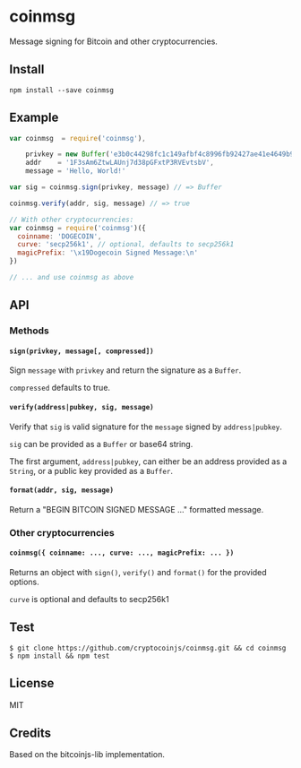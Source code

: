 coinmsg
=======

Message signing for Bitcoin and other cryptocurrencies.

Install
-------

    npm install --save coinmsg

Example
-------

```js
var coinmsg  = require('coinmsg'),

    privkey = new Buffer('e3b0c44298fc1c149afbf4c8996fb92427ae41e4649b934ca495991b7852b855', 'hex'),
    addr    = '1F3sAm6ZtwLAUnj7d38pGFxtP3RVEvtsbV',
    message = 'Hello, World!'

var sig = coinmsg.sign(privkey, message) // => Buffer

coinmsg.verify(addr, sig, message) // => true

// With other cryptocurrencies:
var coinmsg = require('coinmsg')({
  coinname: 'DOGECOIN',
  curve: 'secp256k1', // optional, defaults to secp256k1
  magicPrefix: '\x19Dogecoin Signed Message:\n'
})

// ... and use coinmsg as above
```

API
---

### Methods

#### `sign(privkey, message[, compressed])`

Sign `message` with `privkey` and return the signature as a `Buffer`.

`compressed` defaults to true.

#### `verify(address|pubkey, sig, message)`

Verify that `sig` is valid signature for the `message` signed by `address|pubkey`.

`sig` can be provided as a `Buffer` or base64 string.

The first argument, `address|pubkey`, can either be an address provided as a `String`,
or a public key provided as a `Buffer`.

#### `format(addr, sig, message)`

Return a "BEGIN BITCOIN SIGNED MESSAGE ..." formatted message.

### Other cryptocurrencies

#### `coinmsg({ coinname: ..., curve: ..., magicPrefix: ... })`

Returns an object with `sign()`, `verify()` and `format()` for the
provided options.

`curve` is optional and defaults to secp256k1

Test
----

    $ git clone https://github.com/cryptocoinjs/coinmsg.git && cd coinmsg
    $ npm install && npm test

License
-------
MIT

Credits
-------
Based on the bitcoinjs-lib implementation.
